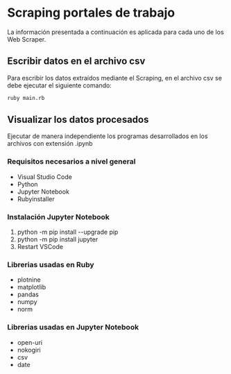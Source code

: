 <h1>Scraping portales de trabajo</h1>
La información presentada a continuación es aplicada para cada uno de los Web Scraper.
<h2>Escribir datos en el archivo csv</h2>
Para escribir los datos extraídos mediante el Scraping, en el archivo csv se debe ejecutar el siguiente comando: 

```bash
ruby main.rb 
```
<h2>Visualizar los datos procesados</h2>
Ejecutar de manera independiente los programas desarrollados en los archivos con extensión .ipynb

<h3>Requisitos necesarios a nivel general</h3>
<ul>
  <li>Visual Studio Code</li>
  <li>Python</li>
  <li>Jupyter Notebook</li>
  <li>Rubyinstaller</li>
</ul>


<h3>Instalación Jupyter Notebook</h3>
<ol>
  <li>python -m pip install --upgrade pip</li>
  <li>python -m pip install jupyter</li>
  <li>Restart VSCode</li>
</ol>

<h3>Librerias usadas en Ruby</h3>
<ul>
  <li>plotnine</li>
  <li>matplotlib</li>
  <li>pandas</li>
  <li>numpy</li>
  <li>norm</li>
</ul>

<h3>Librerias usadas en Jupyter Notebook</h3>
<ul>
  <li>open-uri</li>
  <li>nokogiri</li>
  <li>csv</li>
  <li>date</li>
</ul>





